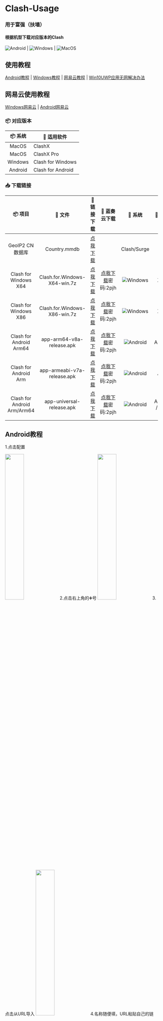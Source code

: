 # Clash-Usage 
### 用于富强（扶墙）
#### 根据机型下载对应版本的Clash

![Android](https://img.shields.io/badge/-Android-3DDC84?style=for-the-badge&logo=Android&logoColor=222222) | ![Windows](https://img.shields.io/badge/-Windows-0078D6?style=for-the-badge&logo=Windows&logoColor=ffffff) | ![MacOS](https://img.shields.io/badge/-MacOS-666666?style=for-the-badge&logo=macos&logoColor=ffffff)


## 使用教程

[Android教程](./README.md#android教程) | [Windows教程](./README.md#windows教程) | [网易云教程](./README.md#网易云教程) | [Win10UWP应用无网解决办法](./README.md#win10-uwp应用无网解决办法)

## 网易云使用教程
 [Windows网易云](./README.md#Windows网易云) | [Android网易云](./README.md#Android网易云) 


### 📦 对应版本
| 📦 系统 | 🔧 适用软件
|  :--:  | ---- |
| MacOS | ClashX |
| MacOS | ClashX Pro |
| Windows | Clash for Windows |
| Android | Clash for Android |


### 📥 下载链接
| 📦 项目 | 📃 文件 | 🚀 链接下载 | 🚀 蓝奏云下载 | 🔧 系统 | 🔧 架构
|  :--:  |  :--:  |     :--:     |     :---:     | :-----: | :-----: |
| GeoIP2 CN 数据库 | Country.mmdb | [点我下载](https://cdn.jsdelivr.net/gh/Hackl0us/GeoIP2-CN@release/Country.mmdb) | | Clash/Surge |
| Clash for Windows X64 | Clash.for.Windows-X64-win.7z | [点我下载](https://raw.staticdn.net/LittleRey/Clash-Usage/main/Windows/Clash.for.Windows-X64-win.7z) | [点我下载](https://stormsword.lanzoui.com/b055iq2ah)密码:2pjh | ![Windows](https://img.shields.io/badge/-Windows-0078D6?style=for-square&logo=Windows&logoColor=ffffff) | X64 | 
| Clash for Windows X86 | Clash.for.Windows-X86-win.7z | [点我下载](https://raw.staticdn.net/LittleRey/Clash-Usage/main/Windows/Clash.for.Windows-X86-win.7z) | [点我下载](https://stormsword.lanzoui.com/b055iq2ah)密码:2pjh | ![Windows](https://img.shields.io/badge/-Windows-0078D6?style=for-square&logo=Windows&logoColor=ffffff) | X86 | 
| Clash for Android Arm64 | app-arm64-v8a-release.apk | [点我下载](https://raw.staticdn.net/LittleRey/Clash-Usage/main/Android/app-arm64-v8a-release.apk) | [点我下载](https://stormsword.lanzoui.com/b055iq2ah)密码:2pjh | ![Android](https://img.shields.io/badge/-Android-3DDC84?style=for-square&logo=Android&logoColor=222222) | Arm64 | 
| Clash for Android Arm | app-armeabi-v7a-release.apk | [点我下载](https://raw.staticdn.net/LittleRey/Clash-Usage/main/Android/app-armeabi-v7a-release.apk) | [点我下载](https://stormsword.lanzoui.com/b055iq2ah)密码:2pjh | ![Android](https://img.shields.io/badge/-Android-3DDC84?style=for-square&logo=Android&logoColor=222222) | Arm | 
| Clash for Android Arm/Arm64 | app-universal-release.apk | [点我下载](https://raw.staticdn.net/LittleRey/Clash-Usage/main/Android/app-universal-release.apk) | [点我下载](https://stormsword.lanzoui.com/b055iq2ah)密码:2pjh | ![Android](https://img.shields.io/badge/-Android-3DDC84?style=for-square&logo=Android&logoColor=222222) | Arm64 / Arm | 
 

## Android教程


1.点击配置

<img src="https://cdn.jsdelivr.net/gh/LittleRey/Clash-Usage/Android/Usage/1.png" width="35%">
2.点击右上角的➕号

<img src="https://cdn.jsdelivr.net/gh/LittleRey/Clash-Usage/Android/Usage/2.png" width="35%">
3.点击从URL导入

<img src="https://cdn.jsdelivr.net/gh/LittleRey/Clash-Usage/Android/Usage/3.png" width="35%">
4.名称随便填，URL粘贴自己的链接，自动更新设置为60，最后点击右上角的保存

<img src="https://cdn.jsdelivr.net/gh/LittleRey/Clash-Usage/Android/Usage/4.png" width="35%">
5.等待十几秒导入进程

<img src="https://cdn.jsdelivr.net/gh/LittleRey/Clash-Usage/Android/Usage/5.png" width="35%">
6.勾选以及导入的配置，点击外部资源

<img src="https://cdn.jsdelivr.net/gh/LittleRey/Clash-Usage/Android/Usage/6.png" width="35%">
7.点击右上角的更新，更新订阅以及规则文件

<img src="https://cdn.jsdelivr.net/gh/LittleRey/Clash-Usage/Android/Usage/7.png" width="35%">
8.返回启动clash，点击代理选择自己所要用的节点

<img src="https://cdn.jsdelivr.net/gh/LittleRey/Clash-Usage/Android/Usage/8.png" width="35%">


## Windows教程

1.粘贴链接，点击下载

<img src="https://cdn.jsdelivr.net/gh/LittleRey/Clash-Usage/Windows/Usage/1.png" width="75%">
2.点击圆圈所示位置

<img src="https://cdn.jsdelivr.net/gh/LittleRey/Clash-Usage/Windows/Usage/2.png" width="75%">
3.将更新间隔默认的0修改为1

<img src="https://cdn.jsdelivr.net/gh/LittleRey/Clash-Usage/Windows/Usage/3.png" width="75%">
4.勾选下载的配置

<img src="https://cdn.jsdelivr.net/gh/LittleRey/Clash-Usage/Windows/Usage/4.png" width="75%">
5.主页勾选系统代理

<img src="https://cdn.jsdelivr.net/gh/LittleRey/Clash-Usage/Windows/Usage/5.png" width="75%">
6.选择提供，并点击全部更新

<img src="https://cdn.jsdelivr.net/gh/LittleRey/Clash-Usage/Windows/Usage/6.png" width="75%">
7.选择自己所需要的节点，自行使用

<img src="https://cdn.jsdelivr.net/gh/LittleRey/Clash-Usage/Windows/Usage/7.png" width="75%">
8.部分节点预览

<img src="https://cdn.jsdelivr.net/gh/LittleRey/Clash-Usage/Windows/Usage/8.png" width="100%">

## 网易云教程

### Windows网易云
1.打开Clash,找到网易云代理组，选择带有绿色数字的节点

<img src="https://cdn.jsdelivr.net/gh/LittleRey/Clash-Usage/Netease/1.png" width="75%">
2.打开网易云点击设置，点击工具，勾选IE代理，点击确定重启网易云

<img src="https://cdn.jsdelivr.net/gh/LittleRey/Clash-Usage/Netease/2.png" width="75%">
3.打开网易云随便搜个周杰伦的歌听

<img src="https://cdn.jsdelivr.net/gh/LittleRey/Clash-Usage/Netease/3.png" width="75%">

### Android网易云
1.打开Clash,找到网易云代理组，选择带有延迟的节点，然后打开网易云直接听

<img src="https://cdn.jsdelivr.net/gh/LittleRey/Clash-Usage/Netease/4.png" width="35%">

## Win10 UWP应用无网解决办法

1.打开Clash，点击启动助手

<img src="https://cdn.jsdelivr.net/gh/LittleRey/Clash-Usage/Windows/Usage/9.png" width="75%">
2.点击Exempt All,这个即是勾选所有UWP应用的意思，然后点击Save Changes，关闭窗口

<img src="https://cdn.jsdelivr.net/gh/LittleRey/Clash-Usage/Windows/Usage/10.png" width="75%">
